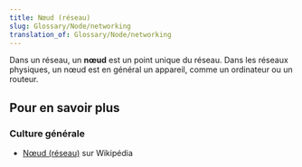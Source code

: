 ```yaml
---
title: Nœud (réseau)
slug: Glossary/Node/networking
translation_of: Glossary/Node/networking
---
```


Dans un réseau, un **nœud** est un point unique du réseau. Dans les réseaux physiques, un nœud est en général un appareil, comme un ordinateur ou un routeur.

## Pour en savoir plus

### Culture générale

- [Nœud (réseau)](https://fr.wikipedia.org/wiki/Nœud_(réseau)) sur Wikipédia
